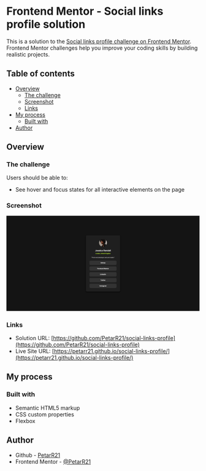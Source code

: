 # Frontend Mentor - Social links profile solution

This is a solution to the [Social links profile challenge on Frontend Mentor](https://www.frontendmentor.io/challenges/social-links-profile-UG32l9m6dQ). Frontend Mentor challenges help you improve your coding skills by building realistic projects.

## Table of contents

- [Overview](#overview)
  - [The challenge](#the-challenge)
  - [Screenshot](#screenshot)
  - [Links](#links)
- [My process](#my-process)
  - [Built with](#built-with)
- [Author](#author)

## Overview

### The challenge

Users should be able to:

- See hover and focus states for all interactive elements on the page

### Screenshot

![](./solution.png)

### Links

- Solution URL: [https://github.com/PetarR21/social-links-profile](https://github.com/PetarR21/social-links-profile)
- Live Site URL: [https://petarr21.github.io/social-links-profile/](https://petarr21.github.io/social-links-profile/)

## My process

### Built with

- Semantic HTML5 markup
- CSS custom properties
- Flexbox

## Author

- Github - [PetarR21](https://github.com/PetarR21)
- Frontend Mentor - [@PetarR21](https://www.frontendmentor.io/profile/PetarR21)
